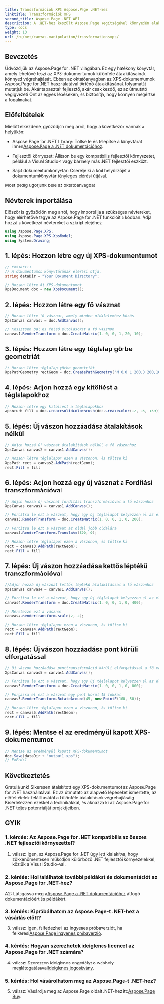 ```yaml
---
title: Transzformációk XPS Aspose.Page .NET-hez
linktitle: Transzformációk XPS
second_title: Aspose.Page .NET API
description: A .NET-hez készült Aspose.Page segítségével könnyedén alakíthat át XPS-dokumentumokat. Kövesse lépésről lépésre útmutatónkat a zökkenőmentes átalakításokhoz.
type: docs
weight: 13
url: /hu/net/canvas-manipulation/transformationsxps/
---
```

## Bevezetés

Üdvözöljük az Aspose.Page for .NET világában. Ez egy hatékony könyvtár, amely lehetővé teszi az XPS-dokumentumok különféle átalakításainak könnyed végrehajtását. Ebben az oktatóanyagban az XPS-dokumentumok Aspose.Page for .NET használatával történő átalakításának folyamatát mutatjuk be. Akár tapasztalt fejlesztő, akár csak kezdő, ez az útmutató végigvezeti Önt az egyes lépéseken, és biztosítja, hogy könnyen megértse a fogalmakat.

## Előfeltételek

Mielőtt elkezdené, győződjön meg arról, hogy a következők vannak a helyükön:

-  Aspose.Page for .NET Library: Töltse le és telepítse a könyvtárat innen[Aspose.Page a .NET dokumentációhoz](https://reference.aspose.com/page/net/).

- Fejlesztői környezet: Állítson be egy kompatibilis fejlesztői környezetet, például a Visual Studio-t vagy bármely más .NET fejlesztői eszközt.

- Saját dokumentumkönyvtár: Cserélje ki a kód helyőrzőjét a dokumentumkönyvtár tényleges elérési útjával.

Most pedig ugorjunk bele az oktatóanyagba!

## Névterek importálása

Először is győződjön meg arról, hogy importálja a szükséges névtereket, hogy elérhetővé tegye az Aspose.Page for .NET funkcióit a kódban. Adja hozzá a következő névtereket a szkript elejéhez:

```csharp
using Aspose.Page.XPS;
using Aspose.Page.XPS.XpsModel;
using System.Drawing;
```

## 1. lépés: Hozzon létre egy új XPS-dokumentumot

```csharp
// ExStart:1
// A dokumentumok könyvtárának elérési útja.
string dataDir = "Your Document Directory";

// Hozzon létre új XPS-dokumentumot
XpsDocument doc = new XpsDocument();
```

## 2. lépés: Hozzon létre egy fő vásznat

```csharp
// Hozzon létre fő vásznat, amely minden oldalelemhez közös
XpsCanvas canvas1 = doc.AddCanvas();

// Készítsen bal és felső eltolásokat a fő vásznon
canvas1.RenderTransform = doc.CreateMatrix(1, 0, 0, 1, 20, 10);
```

## 3. lépés: Hozzon létre egy téglalap görbe geometriát

```csharp
// Hozzon létre téglalap görbe geometriát
XpsPathGeometry rectGeom = doc.CreatePathGeometry("M 0,0 L 200,0 200,100 0,100 Z");
```

## 4. lépés: Adjon hozzá egy kitöltést a téglalapokhoz

```csharp
// Hozzon létre egy kitöltést a téglalapokhoz
XpsBrush fill = doc.CreateSolidColorBrush(doc.CreateColor(12, 15, 159));
```

## 5. lépés: Új vászon hozzáadása átalakítások nélkül

```csharp
// Adjon hozzá új vásznat átalakítások nélkül a fő vászonhoz
XpsCanvas canvas2 = canvas1.AddCanvas();

// Hozzon létre téglalapot ezen a vászonon, és töltse ki
XpsPath rect = canvas2.AddPath(rectGeom);
rect.Fill = fill;
```

## 6. lépés: Adjon hozzá egy új vásznat a Fordítási transzformációval

```csharp
// Adjon hozzá új vásznat fordítási transzformációval a fő vászonhoz
XpsCanvas canvas3 = canvas1.AddCanvas();

// Fordítsa le ezt a vásznat, hogy egy új téglalapot helyezzen el az előző téglalap alá
canvas3.RenderTransform = doc.CreateMatrix(1, 0, 0, 1, 0, 200);

// Fordítsa le ezt a vásznat az oldal jobb oldalára
canvas3.RenderTransform.Translate(500, 0);

// Hozzon létre téglalapot ezen a vászonon, és töltse ki
rect = canvas3.AddPath(rectGeom);
rect.Fill = fill;
```

## 7. lépés: Új vászon hozzáadása kettős léptékű transzformációval

```csharp
//Adjon hozzá új vásznat kettős léptékű átalakítással a fő vászonhoz
XpsCanvas canvas4 = canvas1.AddCanvas();

// Fordítsa le ezt a vásznat, hogy egy új téglalapot helyezzen el az előző téglalap alá
canvas4.RenderTransform = doc.CreateMatrix(1, 0, 0, 1, 0, 400);

// Méretezze ezt a vásznat
canvas4.RenderTransform.Scale(2, 2);

// Hozzon létre téglalapot ezen a vászonon, és töltse ki
rect = canvas4.AddPath(rectGeom);
rect.Fill = fill;
```

## 8. lépés: Új vászon hozzáadása pont körüli elforgatással

```csharp
// Új vászon hozzáadása ponttranszformáció körüli elforgatással a fő vászonhoz
XpsCanvas canvas5 = canvas1.AddCanvas();

// Fordítsa le ezt a vásznat, hogy egy új téglalapot helyezzen el az előző téglalap alá
canvas5.RenderTransform = doc.CreateMatrix(1, 0, 0, 1, 0, 800);

// Forgassa el ezt a vásznat egy pont körül 45 fokkal
canvas5.RenderTransform.RotateAround(45, new PointF(100, 50));

// Hozzon létre téglalapot ezen a vászonon, és töltse ki
rect = canvas5.AddPath(rectGeom);
rect.Fill = fill;
```

## 9. lépés: Mentse el az eredményül kapott XPS-dokumentumot

```csharp
// Mentse az eredményül kapott XPS-dokumentumot
doc.Save(dataDir + "output1.xps");
// ExEnd:1
```

## Következtetés

Gratulálunk! Sikeresen átalakított egy XPS-dokumentumot az Aspose.Page for .NET használatával. Ez az útmutató az alapvető lépéseket ismertette, az előfeltételek felállításától a különféle átalakítások végrehajtásáig. Kísérletezzen ezekkel a technikákkal, és aknázza ki az Aspose.Page for .NET teljes potenciálját projektjeiben.

## GYIK

### 1. kérdés: Az Aspose.Page for .NET kompatibilis az összes .NET fejlesztői környezettel?

1. válasz: Igen, az Aspose.Page for .NET úgy lett kialakítva, hogy zökkenőmentesen működjön különböző .NET fejlesztői környezetekkel, köztük a Visual Studio-val.

### 2. kérdés: Hol találhatok további példákat és dokumentációt az Aspose.Page for .NET-hez?

 A2: Látogassa meg a[Aspose.Page a .NET dokumentációhoz](https://reference.aspose.com/page/net/) átfogó dokumentációért és példákért.

### 3. kérdés: Kipróbálhatom az Aspose.Page-t .NET-hez a vásárlás előtt?

 3. válasz: Igen, felfedezheti az ingyenes próbaverziót, ha felkeresi[Aspose.Page ingyenes próbaverzió](https://releases.aspose.com/).

### 4. kérdés: Hogyan szerezhetek ideiglenes licencet az Aspose.Page for .NET számára?

 4. válasz: Szerezzen ideiglenes engedélyt a webhely meglátogatásával[Ideiglenes jogosítvány](https://purchase.aspose.com/temporary-license/).

### 5. kérdés: Hol vásárolhatom meg az Aspose.Page-t .NET-hez?

 5. válasz: Vásárolja meg az Aspose.Page oldalt .NET-hez itt:[Aspose.Page Buy](https://purchase.aspose.com/buy).